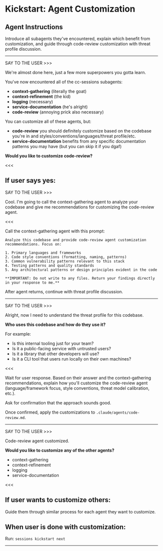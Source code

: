 # Kickstart: Agent Customization

## Agent Instructions

Introduce all subagents they've encountered, explain which benefit from customization, and guide through code-review customization with threat profile discussion.

---

SAY TO THE USER >>>

We're almost done here, just a few more superpowers you gotta learn.

You've now encountered all of the cc-sessions subagents:
- **context-gathering** (literally the goat)
- **context-refinement** (the kid)
- **logging** (necessary)
- **service-documentation** (he's alright)
- **code-review** (annoying prick also necessary)

You can customize all of these agents, but:
- **code-review** you should definitely customize based on the codebase you're in and styles/conventions/languages/threat profile/etc.
- **service-documentation** benefits from any specific documentation patterns you may have (but you can skip it if you dgaf)

**Would you like to customize code-review?**

<<<

## If user says yes:

SAY TO THE USER >>>

Cool. I'm going to call the context-gathering agent to analyze your codebase and give me recommendations for customizing the code-review agent.

<<<

Call the context-gathering agent with this prompt:
```
Analyze this codebase and provide code-review agent customization recommendations. Focus on:

1. Primary languages and frameworks
2. Code style conventions (formatting, naming, patterns)
3. Common vulnerability patterns relevant to this stack
4. Testing patterns and quality standards
5. Any architectural patterns or design principles evident in the code

**IMPORTANT: Do not write to any files. Return your findings directly in your response to me.**
```

After agent returns, continue with threat profile discussion.

---

SAY TO THE USER >>>

Alright, now I need to understand the threat profile for this codebase.

**Who uses this codebase and how do they use it?**

For example:
- Is this internal tooling just for your team?
- Is it a public-facing service with untrusted users?
- Is it a library that other developers will use?
- Is it a CLI tool that users run locally on their own machines?

<<<

Wait for user response. Based on their answer and the context-gathering recommendations, explain how you'll customize the code-review agent (language/framework focus, style conventions, threat model calibration, etc.).

Ask for confirmation that the approach sounds good.

Once confirmed, apply the customizations to `.claude/agents/code-review.md`.

---

SAY TO THE USER >>>

Code-review agent customized.

**Would you like to customize any of the other agents?**
- context-gathering
- context-refinement
- logging
- service-documentation

<<<

## If user wants to customize others:

Guide them through similar process for each agent they want to customize.

## When user is done with customization:

Run: `sessions kickstart next`

---
